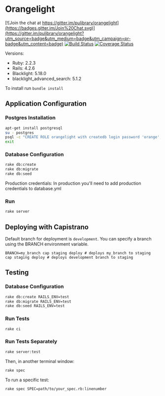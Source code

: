 # Orangelight

[![Join the chat at https://gitter.im/pulibrary/orangelight](https://badges.gitter.im/Join%20Chat.svg)](https://gitter.im/pulibrary/orangelight?utm_source=badge&utm_medium=badge&utm_campaign=pr-badge&utm_content=badge)
[![Build Status](https://travis-ci.org/pulibrary/orangelight.png?branch=development)](https://travis-ci.org/pulibrary/orangelight)
[![Coverage Status](https://coveralls.io/repos/pulibrary/orangelight/badge.png?branch=development)](https://coveralls.io/r/pulibrary/orangelight)



Versions:

* Ruby: 2.2.3
* Rails: 4.2.6
* Blacklight: 5.18.0
* blacklight_advanced_search: 5.1.2

To install run `bundle install`

Application Configuration
------------------
### Postgres Installation
```bash
apt-get install postgresql
su - postgres
psql -c "CREATE ROLE orangelight with createdb login password 'orange';" 
exit
```

### Database Configuration
```bash
rake db:create
rake db:migrate
rake db:seed
```
Production credentials: In production you'll need to add production 
credentials to database.yml

### Run
```bash
rake server
```

Deploying with Capistrano
------------------
Default branch for deployment is `development`. You can specify a branch using the BRANCH environment variable.
```
BRANCH=my_branch cap staging deploy # deploys my_branch to staging
cap staging deploy # deploys development branch to staging
```

Testing
------------------
### Database Configuration
```bash
rake db:create RAILS_ENV=test
rake db:migrate RAILS_ENV=test
rake db:seed RAILS_ENV=test
```

### Run Tests

```bash
rake ci
```

### Run Tests Separately

```bash
rake server:test
```

Then, in another terminal window:

```bash
rake spec
```

To run a specific test:

```bash
rake spec SPEC=path/to/your_spec.rb:linenumber
```
